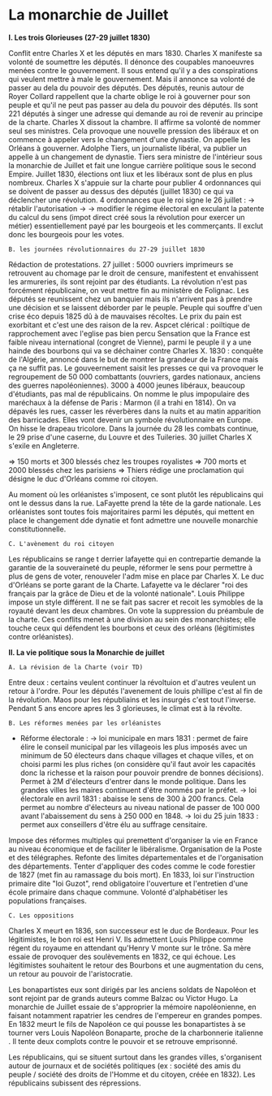 # La monarchie de Juillet 

**I. Les trois Glorieuses (27-29 juillet 1830)**

Conflit entre Charles X et les députés en mars 1830. Charles X manifeste sa volonté de soumettre les députés. Il dénonce des coupables manoeuvres menées contre le gouvernement. Il sous entend qu'il y a des conspirations qui veulent mettre à male le gouvernement. Mais il annonce sa volonté de passer au dela du pouvoir des députés. 
Des députés, reunis autour de Royer Collard rappellent que la charte oblige le roi à gouverner pour son peuple et qu'il ne peut pas passer au dela du pouvoir des députés. Ils sont 221 députés à singer une adresse qui demande au roi de revenir au principe de la charte. Charles X dissout la chambre. Il affirme sa volonté de nommer seul ses ministres. Cela provoque une nouvelle pression des libéraux et on commence à appeler vers le changement d'une dynastie. On appelle les Orléans à gouverner. Adolphe Tiers, un journaliste libéral, va publier un appelle à un changement de dynastie. Tiers sera ministre de l'intérieur sous la monarchie de Juillet et fait une longue carrière politique sous le second Empire. 
Juillet 1830, élections ont liux et les libéraux sont de plus en plus nombreux. Charles X s'appuie sur la charte pour publier 4 ordonnances qui se doivent de passer au dessus des députés (juillet 1830) ce qui va déclencher une révolution. 
4 ordonnances que le roi signe le 26 juillet : 
-> rétablir l'autorisation 
->
-> modifier le régime électoral en exculant la patente du calcul du sens (impot direct créé sous la révolution pour exercer un métier) essentiellement payé par les bourgeois et les commerçants. Il exclut donc les bourgeois pour les votes. 

	B. les journées révolutionnaires du 27-29 juillet 1830

Rédaction de protestations. 
27 juillet : 
5000 ouvriers imprimeurs se retrouvent au chomage par le droit de censure, manifestent et envahissent les armureries, ils sont rejoint par des étudiants. La révolution n'est pas forcément républicaine, on veut mettre fin au ministère de Folignac. Les députés se reunissent chez un banquier mais ils n'arrivent pas à prendre une décision et se laissent déborder par le peuple. Peuple qui souffre d'uen crise éco depuis 1825 dû à de mauvaises récoltes. Le prix du pain  est exorbitant et c'est une des raison de la rev. 
Aspcet clérical : poiltique de rapprochement avec l'eglise pas bien percu
Sensation que la France est faible niveau international (congret de Vienne), parmi le peuple il y a une hainde des bourbons qui va se déchainer contre Charles X. 
1830 : conquête de l'Algérie, annoncé dans le but de montrer la grandeur de la France mais ça ne suffit pas. 
Le gouveernement saisit les presses ce qui va provoquer le regroupement de 50 000 combattants (ouvriers, gardes nationaux, anciens des guerres napoléoniennes). 3000 à 4000 jeunes libéraux, beaucoup d'étudiants, pas mal de républicains. 
On nomme le plus impopulaire des maréchaux à la défense de Paris : Marmon (il a trahi en 1814). On va dépavés les rues, casser les réverbères dans la nuits et au matin apparition des barricades. Elles vont devenir un symbole révolutionnaire en Europe. On hisse le drapeau tricolore. 
Dans la journée du 28 les combats continue, le 29 prise d'une caserne, du Louvre et des Tuileries. 30 juillet Charles X s'exile en Angleterre. 

=> 150 morts et 300 blessés chez les troupes royalistes 
=> 700 morts et 2000 blessés chez les parisiens 
=> Thiers rédige une proclamation qui désigne le duc d'Orléans comme roi citoyen. 

Au moment où les orléanistes s'imposent, ce sont plutôt les républicains qui ont le dessus dans la rue. LaFayette prend la tête de la garde nationale. Les orléanistes sont toutes fois majoritaires parmi les députés, qui mettent en place le changement dde dynatie et font admettre une nouvelle monarchie constitutionnelle. 

	C. L'avènement du roi citoyen

Les républicains se range t derrier lafayette qui en contrepartie demande la garantie de la souveraineté du peuple, réformer le sens pour permettre à plus de gens de voter, renouveler l'adm mise en place par Charles X. Le duc d'Orléans se porte garant de la Charte. Lafayette va le déclarer "roi des français par la grâce de Dieu et de la volonté nationale". 
Louis Philippe impose un style différent. Il ne se fait pas sacrer et recoit les symobles de la royauté devant les deux chambres. On vote la suppression du préambule de la charte. 
Ces conflits menet à une division au sein des monarchistes; elle touche ceux qui défendent les bourbons et ceux des orléans (légitimistes contre orléanistes). 

**II. La vie politique sous la Monarchie de juillet**

	A. La révision de la Charte (voir TD)

Entre deux : certains veulent continuer la révoltuion et d'autres veulent un retour à l'ordre. Pour les députés l'avenement de louis phillipe c'est al fin de la révolution. Maos pour les républiains et les insurgés c'est tout l'inverse. Pendant 5 ans encore apres les 3 glorieuses, le climat est à la révolte. 

	B. Les réformes menées par les orléanistes

- Réforme électorale : 
-> loi municipale en mars 1831 : permet de faire élire le conseil municipal par les villageois les plus imposés avec un minimum de 50 électeurs dans chaque villages et chaque villes, et on choisi parmi les plus riches (on considère qu'il faut avoir les capacités donc la richesse et la raison pour pouvoir prendre de bonnes décisions). Permet à 2M d'électeurs d'entrer dans le monde politique. Dans les grandes villes les maires continuent d'être nommés par le préfet. 
-> loi électorale en avril 1831 : abaisse le sens de 300 à 200 francs. Cela permet au nombre d'électeurs au niveau national de passer de 100 000 avant l'abaissement du sens à 250 000 en 1848.
-> loi du 25 juin 1833 : permet aux conseillers d'être élu au suffrage censitaire. 

Impose des réformes multiples qui premettent d'organiser la vie en France au niveau économique et de faciliter le libéralisme. Organisation de la Poste et des télégraphes. Refonte des limites départementales et de l'organisation des départements. Tenter d'appliquer des codes comme le code forestier de 1827 (met fin au ramassage du bois mort). En 1833, loi sur l'instruction primaire dite "loi Guzot", rend obligatoire l'ouverture et l'entretien d'une école primaire dans chaque commune. Volonté d'alphabétiser les populations françaises. 

	C. Les oppositions 

Charles X meurt en 1836, son successeur est le duc de Bordeaux. Pour les légitimistes, le bon roi est Henri V. Ils admettent Louis Philippe comme régent du royaume en attendant qu'Henry V monte sur le trône. Sa mère essaie de provoquer des soulèvements en 1832, ce qui échoue. 
Les légitimistes souhaitent le retour des Bourbons et une augmentation du cens, un retour au pouvoir de l'aristocratie. 
 
 Les bonapartistes eux sont dirigés par les anciens soldats de Napoléon et sont rejoint par de grands auteurs comme Balzac ou Victor Hugo. La monarchie de Juillet essaie de s'approprier la mémoire napoléonienne, en faisant notamment rapatrier les cendres de l'empereur en grandes pompes. En 1832 meurt le fils de Napoléon ce qui pousse les bonapartistes à se tourner vers Louis Napoléon Bonaparte, proche de la charbonnerie italienne . Il tente deux complots contre le pouvoir et se retrouve emprisonné. 
 
 Les républicains, qui se situent surtout dans les grandes villes, s'organisent autour de  journaux et de sociétés politiques (ex : société des amis du peuple / société des droits de l'Homme et du citoyen, créée en 1832). Les républicains subissent des répressions. 

